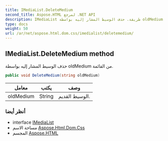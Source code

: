 ```yaml
---
title: IMediaList.DeleteMedium
second_title: Aspose.HTML لمرجع .NET API
description: IMediaList طريقة. حذف الوسيط المشار إليه بواسطة oldMedium من القائمة.
type: docs
weight: 50
url: /ar/net/aspose.html.dom.css/imedialist/deletemedium/
---
```

## IMediaList.DeleteMedium method

حذف الوسيط المشار إليه بواسطة oldMedium من القائمة.

```csharp
public void DeleteMedium(string oldMedium)
```

| معامل | يكتب | وصف |
| --- | --- | --- |
| oldMedium | String | الوسيط القديم. |

### أنظر أيضا

* interface [IMediaList](../)
* مساحة الاسم [Aspose.Html.Dom.Css](../../imedialist/)
* المجسم [Aspose.HTML](../../../)


